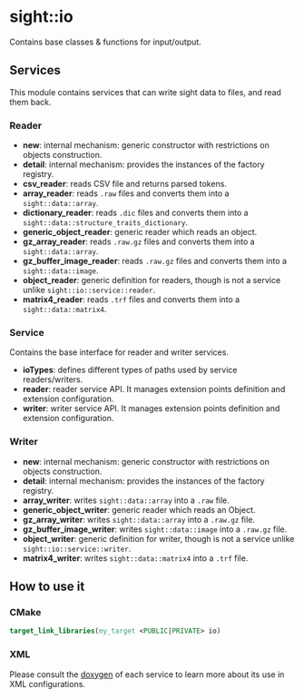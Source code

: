 # sight::io

Contains base classes & functions for input/output.

## Services

This module contains services that can write sight data to files, and read them back. 


### Reader

- **new**: internal mechanism: generic constructor with restrictions on objects construction.
- **detail**:  internal mechanism: provides the instances of the factory registry.
- **csv_reader**:  reads CSV file and returns parsed tokens.
- **array_reader**: reads `.raw` files and converts them into a `sight::data::array`.
- **dictionary_reader**: reads `.dic` files and converts them into a `sight::data::structure_traits_dictionary`.
- **generic_object_reader**: generic reader which reads an object.
- **gz_array_reader**: reads `.raw.gz` files and converts them into a `sight::data::array`.
- **gz_buffer_image_reader**: reads `.raw.gz` files and converts them into a `sight::data::image`.
- **object_reader**: generic definition for readers, though is not a service unlike `sight::io::service::reader`.
- **matrix4_reader**: reads `.trf` files and converts them into a `sight::data::matrix4`.

### Service

Contains the base interface for reader and writer services. 

- **ioTypes**: defines different types of paths used by service readers/writers.
- **reader**: reader service API. It manages extension points definition and extension configuration.
- **writer**: writer service API. It manages extension points definition and extension configuration.

### Writer

- **new**: internal mechanism: generic constructor with restrictions on objects construction.
- **detail**:  internal mechanism: provides the instances of the factory registry.
- **array_writer**: writes `sight::data::array` into a `.raw` file.
- **generic_object_writer**: generic reader which reads an Object.
- **gz_array_writer**: writes `sight::data::array` into a `.raw.gz` file.
- **gz_buffer_image_writer**: writes `sight::data::image` into a `.raw.gz` file.
- **object_writer**: generic definition for writer, though is not a service unlike `sight::io::service::writer`.
- **matrix4_writer**: writes `sight::data::matrix4` into a `.trf` file.

## How to use it

### CMake

```cmake
target_link_libraries(my_target <PUBLIC|PRIVATE> io)
```

### XML

Please consult the [doxygen](https://sight.pages.ircad.fr/sight) of each service to learn more about its use in XML configurations.

